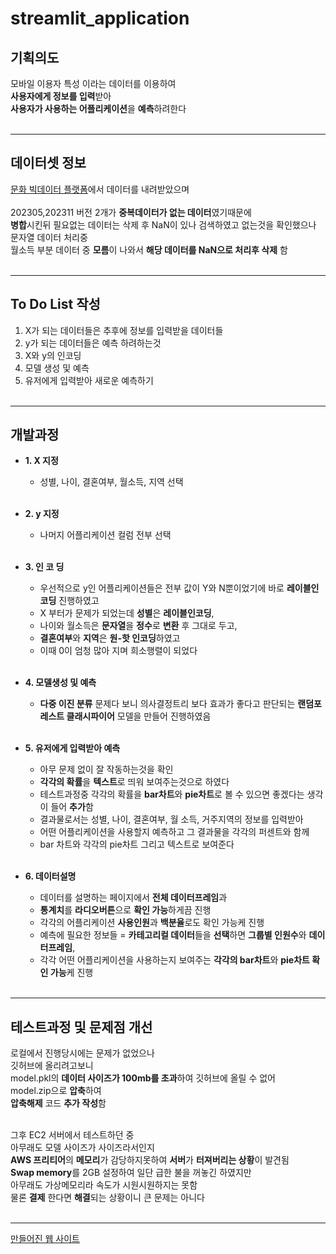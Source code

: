 # streamlit_application

## 기획의도
모바일 이용자 특성 이라는 데이터를 이용하여<br/>
**사용자에게 정보를 입력**받아<br/>
**사용자가 사용하는 어플리케이션**을 **예측**하려한다<br/><br/>
- - - - - - - - - 

## 데이터셋 정보
[문화 빅데이터 플랫폼](https://www.bigdata-culture.kr/bigdata/user/data_market/detail.do?id=9f027c94-92fd-4eeb-bf1c-7532f9c8375e, "문화 빅데이터 플랫폼")에서 데이터를 내려받았으며 <br/>  
202305,202311 버전 2개가 **중복데이터가 없는 데이터**였기때문에<br/>
**병합**시킨뒤 필요없는 데이터는 삭제 후 NaN이 있나 검색하였고 없는것을 확인했으나<br/>
문자열 데이터 처리중<br/>
월소득 부분 데이터 중 **모름**이 나와서 **해당 데이터를 NaN으로 처리후 삭제** 함<br/><br/>
- - - - - - - - - - - - - - - - - - 

## To Do List 작성
1. X가 되는 데이터들은 추후에 정보를 입력받을 데이터들<br/>
2. y가 되는 데이터들은 예측 하려하는것<br/>
3. X와 y의 인코딩<br/>
4. 모델 생성 및 예측<br/>
5. 유저에게 입력받아 새로운 예측하기<br/><br/>

- - - - - - - - - - - - - - - - - - 
## 개발과정
+ **1. X 지정**<br/>
    + 성별, 나이, 결혼여부, 월소득, 지역 선택<br/><br/>

+ **2. y 지정**<br/>
    + 나머지 어플리케이션 컬럼 전부 선택<br/><br/>

+ **3. 인 코 딩**<br/>
    + 우선적으로 y인 어플리케이션들은 전부 값이 Y와 N뿐이었기에 바로 **레이블인코딩** 진행하였고<br/>
    + X 부터가 문제가 되었는데 **성별**은 **레이블인코딩**,<br/>
    + 나이와 월소득은 **문자열**을 **정수**로 **변환** 후 그대로 두고,<br/>
    + **결혼여부**와 **지역**은 **원-핫 인코딩**하였고<br/>
    + 이때 0이 엄청 많아 지며 희소행렬이 되었다<br/><br/>

+ **4. 모델생성 및 예측**<br/>
    + **다중 이진 분류** 문제다 보니 의사결정트리 보다 효과가 좋다고 판단되는 **랜덤포레스트 클래시파이어** 모델을 만들어 진행하였음<br/><br/>

+ **5. 유저에게 입력받아 예측**
    + 아무 문제 없이 잘 작동하는것을 확인<br/>
    + **각각의 확률**을 **텍스트**로 띄워 보여주는것으로 하였다<br/>
    + 테스트과정중 각각의 확률을 **bar차트**와 **pie차트**로 볼 수 있으면 좋겠다는 생각이 들어 **추가**함<br/>
    + 결과물로서는 성별, 나이, 결혼여부, 월 소득, 거주지역의 정보를 입력받아<br/>
    + 어떤 어플리케이션을 사용할지 예측하고 그 결과물을 각각의 퍼센트와 함께<br/>
    + bar 차트와 각각의 pie차트 그리고 텍스트로 보여준다<br/><br/>

+ **6. 데이터설명**
    + 데이터를 설명하는 페이지에서 **전체 데이터프레임**과<br/>
    + **통계치**를 **라디오버튼**으로 **확인 가능**하게끔 진행<br/>
    + 각각의 어플리케이션 **사용인원**과 **백분율**로도 확인 가능케 진행<br/>
    + 예측에 필요한 정보들 = **카테고리컬 데이터**들을 **선택**하면 **그룹별 인원수**와 **데이터프레임**,<br/>
    + 각각 어떤 어플리케이션을 사용하는지 보여주는 **각각의 bar차트**와 **pie차트 확인 가능**케 진행<br/><br/>
- - - - - - - - - 

## 테스트과정 및 문제점 개선
로컬에서 진행당시에는 문제가 없었으나<br/>
깃허브에 올리려고보니<br/>
model.pkl의 **데이터 사이즈가 100mb를 초과**하여 깃허브에 올릴 수 없어<br/>
model.zip으로 **압축**하여<br/>
**압축해제** 코드 **추가 작성**함<br/><br/>

그후 EC2 서버에서 테스트하던 중<br/>
아무래도 모델 사이즈가 사이즈라서인지<br/>
**AWS 프리티어**의 **메모리**가 감당하지못하여 **서버**가 **터져버리는 상황**이 발견됨<br/>
**Swap memory**를 2GB 설정하여 일단 급한 불을 꺼놓긴 하였지만<br/>
아무래도 가상메모리라 속도가 시원시원하지는 못함<br/>
물론 **결제** 한다면 **해결**되는 상황이니 큰 문제는 아니다<br/><br/>
- - - - - - - - - - - - - - - - - - - - - - - - - - - - - - - - - - - - 
[만들어진 웹 사이트](http://ec2-3-39-253-5.ap-northeast-2.compute.amazonaws.com:8504)<br/>